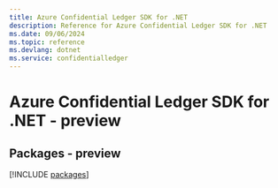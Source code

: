 ```yaml
---
title: Azure Confidential Ledger SDK for .NET
description: Reference for Azure Confidential Ledger SDK for .NET
ms.date: 09/06/2024
ms.topic: reference
ms.devlang: dotnet
ms.service: confidentialledger
---
```

# Azure Confidential Ledger SDK for .NET - preview
## Packages - preview
[!INCLUDE [packages](confidential-ledger-index.md)]